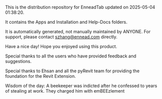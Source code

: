 This is the distribution repository for EnneadTab updated on 2025-05-04 01:38:20.

It contains the Apps and Installation and Help-Docs folders.

It is automatically generated, not manually maintained by ANYONE.
For support, please contact szhang@ennead.com directly.

Have a nice day! Hope you enjoyed using this product.

Special thanks to all the users who have provided feedback and suggestions.

Special thanks to Ehsan and all the pyRevit team for providing the foundation for the Revit Extension.



Wisdom of the day:
A beekeeper was indicted after he confessed to years of stealing at work. They charged him with emBEEzlement
